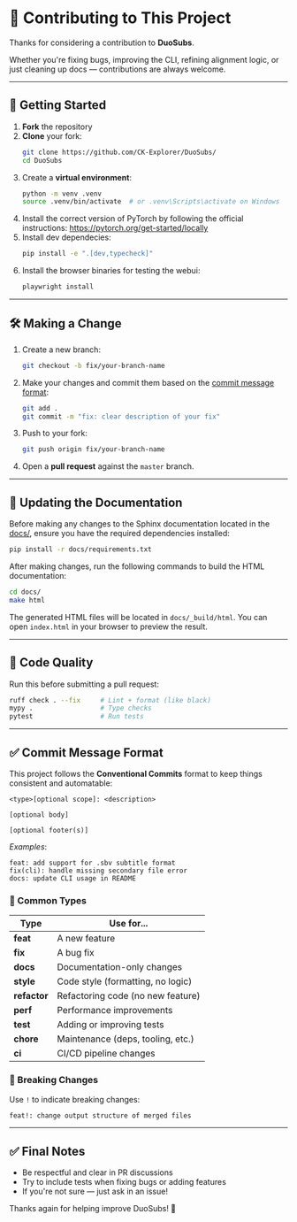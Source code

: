 # 🤝 Contributing to This Project

Thanks for considering a contribution to **DuoSubs**.

Whether you're fixing bugs, improving the CLI, refining alignment logic, or just cleaning up docs — contributions are always welcome.

---

## 🚀 Getting Started

1. **Fork** the repository
2. **Clone** your fork:
   ```bash
   git clone https://github.com/CK-Explorer/DuoSubs/
   cd DuoSubs
   ```
3. Create a **virtual environment**:
    ```bash
    python -m venv .venv
    source .venv/bin/activate  # or .venv\Scripts\activate on Windows
    ```
4. Install the correct version of PyTorch by following the official instructions: 
https://pytorch.org/get-started/locally
5. Install dev dependecies:
    ```bash
    pip install -e ".[dev,typecheck]"
    ```
6. Install the browser binaries for testing the webui:
    ```bash
    playwright install
    ```

---

## 🛠️ Making a Change

1. Create a new branch:

    ```bash
    git checkout -b fix/your-branch-name
    ```

2. Make your changes and commit them based on the [commit message format](#-commit-message-format):

    ```bash
    git add .
    git commit -m "fix: clear description of your fix"
    ```

3. Push to your fork:

    ```bash
    git push origin fix/your-branch-name
    ```

4. Open a **pull request** against the `master` branch.

---

## 🧾 Updating the Documentation

Before making any changes to the Sphinx documentation located in the [docs/](/docs/), 
ensure you have the required dependencies installed:

```bash
pip install -r docs/requirements.txt
```

After making changes, run the following commands to build the HTML documentation:

```bash
cd docs/
make html
```

The generated HTML files will be located in ``docs/_build/html``. You can open 
``index.html`` in your browser to preview the result.

---

## 🧹 Code Quality

Run this before submitting a pull request:

```bash
ruff check . --fix     # Lint + format (like black)
mypy .                 # Type checks
pytest                 # Run tests
```

---

## ✅ Commit Message Format

This project follows the **Conventional Commits** format to keep things consistent and automatable:

```text
<type>[optional scope]: <description>

[optional body]

[optional footer(s)]
```

*Examples*:
```text
feat: add support for .sbv subtitle format
fix(cli): handle missing secondary file error
docs: update CLI usage in README
```

### 🔑 Common Types

| Type        | Use for...                         |
|-------------|-------------------------------------|
| **feat**    | A new feature                       |
| **fix**     | A bug fix                           |
| **docs**    | Documentation-only changes          |
| **style**   | Code style (formatting, no logic)   |
| **refactor**| Refactoring code (no new feature)   |
| **perf**    | Performance improvements            |
| **test**    | Adding or improving tests           |
| **chore**   | Maintenance (deps, tooling, etc.)   |
| **ci**      | CI/CD pipeline changes              |

### 🚨 Breaking Changes

Use `!` to indicate breaking changes:
```bash
feat!: change output structure of merged files
```

---

## ✅ Final Notes

- Be respectful and clear in PR discussions
- Try to include tests when fixing bugs or adding features
- If you're not sure — just ask in an issue!

Thanks again for helping improve DuoSubs! 🙌
